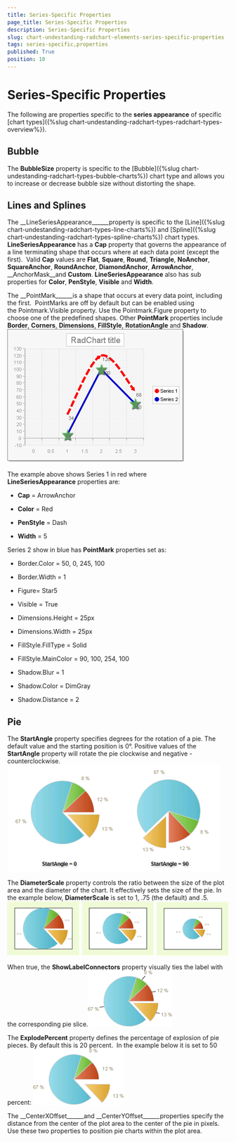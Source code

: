 ```yaml
---
title: Series-Specific Properties
page_title: Series-Specific Properties
description: Series-Specific Properties
slug: chart-undestanding-radchart-elements-series-specific-properties
tags: series-specific,properties
published: True
position: 10
---
```


# Series-Specific Properties



The following are properties specific to the __series appearance__ of specific [chart types]({%slug chart-undestanding-radchart-types-radchart-types-overview%}).

## Bubble

The __BubbleSize__ property is specific to the [Bubble]({%slug chart-undestanding-radchart-types-bubble-charts%}) chart type and allows you to increase or decrease bubble size without distorting the shape.

## Lines and Splines

The __LineSeriesAppearance______property is specific to the [Line]({%slug chart-undestanding-radchart-types-line-charts%}) and [Spline]({%slug chart-undestanding-radchart-types-spline-charts%}) chart types.  __LineSeriesAppearance__ has a __Cap__ property that governs the appearance of a line terminating shape that occurs where at each data point (except the first).  Valid __Cap__ values are __Flat__, __Square__, __Round__, __Triangle__, __NoAnchor__, __SquareAnchor__, __RoundAnchor__, __DiamondAnchor__, __ArrowAnchor__, __AnchorMask__and __Custom__. __LineSeriesAppearance__ also has sub properties for __Color__, __PenStyle__, __Visible__ and __Width__.

The __PointMark______is a shape that occurs at every data point, including the first.  PointMarks are off by default but can be enabled using the Pointmark.Visible property. Use the Pointmark.Figure property to choose one of the predefined shapes. Other __PointMark__ properties include __Border__, __Corners__, __Dimensions__, __FillStyle__, __RotationAngle__ and __Shadow__.![chart-undestanding-radchart-elements-series-specific-properties 001](images/chart-undestanding-radchart-elements-series-specific-properties001.png)

The example above shows Series 1 in red where __LineSeriesAppearance__ properties are:

* __Cap__ = ArrowAnchor 

* __Color__ = Red 

* __PenStyle__ = Dash 

* __Width__ = 5

Series 2 show in blue has __PointMark__ properties set as:

* Border.Color = 50, 0, 245, 100 

* Border.Width = 1 

* Figure= Star5 

* Visible = True 

* Dimensions.Height = 25px 

* Dimensions.Width = 25px 

* FillStyle.FillType = Solid 

* FillStyle.MainColor = 90, 100, 254, 100 

* Shadow.Blur = 1 

* Shadow.Color = DimGray 

* Shadow.Distance = 2

## Pie

The __StartAngle__ property specifies degrees for the rotation of a pie. The default value and the starting position is 0°. Positive values of the __StartAngle__ property will rotate the pie clockwise and negative - counterclockwise.![chart-undestanding-radchart-elements-series-specific-properties 002](images/chart-undestanding-radchart-elements-series-specific-properties002.png)



The __DiameterScale__ property controls the ratio between the size of the plot area and the diameter of the chart. It effectively sets the size of the pie. In the example below, __DiameterScale__ is set to 1, .75 (the default) and .5.![chart-undestanding-radchart-elements-series-specific-properties 003](images/chart-undestanding-radchart-elements-series-specific-properties003.png)

When true, the __ShowLabelConnectors__ property visually ties the label with the corresponding pie slice.![chart-undestanding-radchart-elements-series-specific-properties 004](images/chart-undestanding-radchart-elements-series-specific-properties004.png)



The __ExplodePercent__ property defines the percentage of explosion of pie pieces. By default this is 20 percent.  In the example below it is set to 50 percent: ![chart-undestanding-radchart-elements-series-specific-properties 005](images/chart-undestanding-radchart-elements-series-specific-properties005.png)

The __CenterXOffset______and __CenterYOffset______properties specify the distance from the center of the plot area to the center of the pie in pixels. Use these two properties to position pie charts within the plot area.


